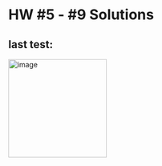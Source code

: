 # HW #5 - #9 Solutions
## last test:
<img width="196" alt="image" src="https://github.com/user-attachments/assets/66471891-13ee-4de0-a98f-6aa8ca8da2ba">



